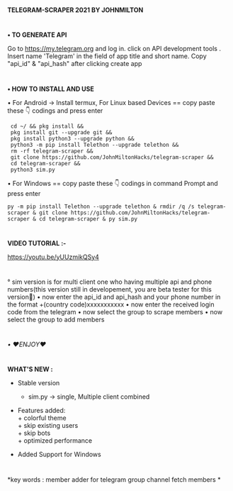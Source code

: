 #
**TELEGRAM-SCRAPER 2021 BY JOHNMILTON**
#
**• TO GENERATE API**

   Go to https://my.telegram.org and log in.
   click on API development tools .
    Insert name 'Telegram' in the field of app title and short name. 
    Copy "api_id" & "api_hash" after clicking create app
#
**• HOW TO INSTALL AND USE**

   • For Android -> Install termux, For Linux based Devices == copy paste these 👇 codings and press enter
```
 cd ~/ && pkg install && 
 pkg install git --upgrade git &&
 pkg install python3 --upgrade python &&
 python3 -m pip install Telethon --upgrade telethon && 
 rm -rf telegram-scraper && 
 git clone https://github.com/JohnMiltonHacks/telegram-scraper && 
 cd telegram-scraper && 
 python3 sim.py
```

 • For Windows == copy paste these 👇 codings in command Prompt and press enter
 
 ```
py -m pip install Telethon --upgrade telethon & rmdir /q /s telegram-scraper & git clone https://github.com/JohnMiltonHacks/telegram-scraper & cd telegram-scraper & py sim.py
```

#
 **VIDEO TUTORIAL :-**

 https://youtu.be/yUUzmikQSy4
#
   ° sim version is for multi client one who having multiple api and phone numbers(this version still in developement, you are beta tester for this version🤗)
   • now enter the api_id and api_hash and your phone number in the format +(country code)xxxxxxxxxxx
   • now enter the received login code from the telegram
   • now select the group to scrape members
   • now select the group to add members
#
*• ❤ENJOY❤*
#
**WHAT'S NEW :**
    
- Stable version
    + sim.py -> single, Multiple client combined
      
- Features added:
<br>      + colorful theme
<br>      + skip existing users
<br>      + skip bots
<br>      + optimized performance
  
- Added Support for Windows

# 
*key words : member adder for telegram group channel fetch members *
